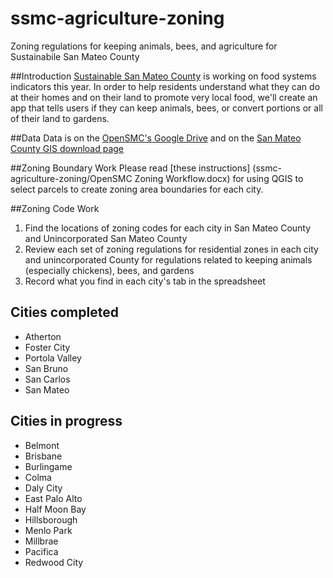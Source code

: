 # ssmc-agriculture-zoning
Zoning regulations for keeping animals, bees, and agriculture for Sustainabile San Mateo County

##Introduction
[Sustainable San Mateo County](http://www.sustainablesanmateo.org/) is working on food systems indicators this year. In order to help residents understand what they can do at their homes and on their land to promote very local food, we'll create an app that tells users if they can keep animals, bees, or convert portions or all of their land to gardens.

##Data
Data is on the [OpenSMC's Google Drive]( https://docs.google.com/spreadsheets/d/199shxJaRycwVGXGR46jQNyur960dnPf-L7-lIcXyKRg/edit?usp=sharing) and on the [San Mateo County GIS download page](http://isd.smcgov.org/gis-data-download)

##Zoning Boundary Work
Please read [these instructions] (ssmc-agriculture-zoning/OpenSMC Zoning Workflow.docx) for using QGIS to select parcels to create zoning area boundaries for each city.

##Zoning Code Work
1. Find the locations of zoning codes for each city in San Mateo County and Unincorporated San Mateo County
2. Review each set of zoning regulations for residential zones in each city and unincorporated County for regulations related to keeping animals (especially chickens), bees, and gardens
3. Record what you find in each city's tab in the spreadsheet

## Cities completed

* Atherton
* Foster City
* Portola Valley
* San Bruno
* San Carlos
* San Mateo

## Cities in progress

* Belmont
* Brisbane
* Burlingame
* Colma
* Daly City
* East Palo Alto
* Half Moon Bay
* Hillsborough
* Menlo Park
* Millbrae
* Pacifica
* Redwood City
